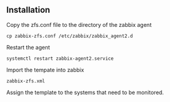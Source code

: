 ## Installation

Copy the zfs.conf file to the directory of the zabbix agent

`cp zabbix-zfs.conf /etc/zabbix/zabbix_agent2.d`

Restart the agent

`systemctl restart zabbix-agent2.service`

Import the tempate into zabbix

`zabbix-zfs.xml`

Assign the template to the systems that need to be monitored.

